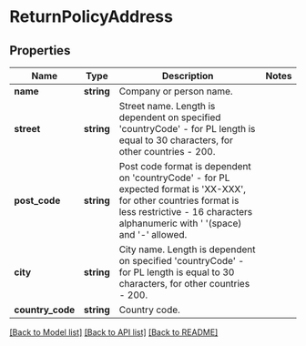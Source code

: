# ReturnPolicyAddress

## Properties
Name | Type | Description | Notes
------------ | ------------- | ------------- | -------------
**name** | **string** | Company or person name. | 
**street** | **string** | Street name. Length is dependent on specified &#x27;countryCode&#x27; - for PL length is equal to 30 characters, for other countries - 200. | 
**post_code** | **string** | Post code format is dependent on &#x27;countryCode&#x27; - for PL expected format is &#x27;XX-XXX&#x27;, for other countries format is less restrictive - 16 characters alphanumeric with &#x27; &#x27;(space) and &#x27;-&#x27; allowed. | 
**city** | **string** | City name. Length is dependent on specified &#x27;countryCode&#x27; - for PL length is equal to 30 characters, for other countries - 200. | 
**country_code** | **string** | Country code. | 

[[Back to Model list]](../../README.md#documentation-for-models) [[Back to API list]](../../README.md#documentation-for-api-endpoints) [[Back to README]](../../README.md)

